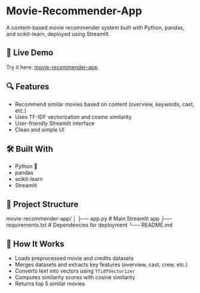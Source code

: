 # Movie-Recommender-App
A content-based movie recommender system built with Python, pandas, and scikit-learn, deployed using Streamlit.

## 🚀 Live Demo
Try it here: [movie-recommender-app](https://movie-recommender-app-ecg9fx4szpavuj4uxhrnwg.streamlit.app/#movie-recommender-with-trailers)

## 🔍 Features
- Recommend similar movies based on content (overview, keywords, cast, etc.)
- Uses TF-IDF vectorization and cosine similarity
- User-friendly Streamlit interface
- Clean and simple UI

## 🛠 Built With
- Python 🐍
- pandas
- scikit-learn
- Streamlit

## 📁 Project Structure
movie-recommender-app/
│
├── app.py # Main Streamlit app
├── requirements.txt # Dependencies for deployment
└── README.md 


## 🧠 How It Works
- Loads preprocessed movie and credits datasets
- Merges datasets and extracts key features (overview, cast, crew, etc.)
- Converts text into vectors using `TfidfVectorizer`
- Computes similarity scores with cosine similarity
- Returns top 5 similar movies
